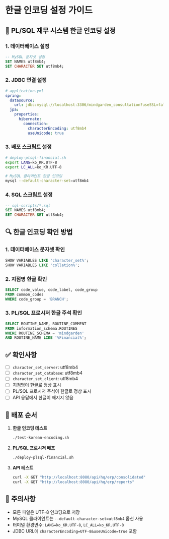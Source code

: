 # 한글 인코딩 설정 가이드

## 🎯 PL/SQL 재무 시스템 한글 인코딩 설정

### 1. 데이터베이스 설정
```sql
-- MySQL 문자셋 설정
SET NAMES utf8mb4;
SET CHARACTER SET utf8mb4;
```

### 2. JDBC 연결 설정
```yaml
# application.yml
spring:
  datasource:
    url: jdbc:mysql://localhost:3306/mindgarden_consultation?useSSL=false&serverTimezone=Asia/Seoul&characterEncoding=UTF-8&useUnicode=true&allowPublicKeyRetrieval=true
  jpa:
    properties:
      hibernate:
        connection:
          characterEncoding: utf8mb4
          useUnicode: true
```

### 3. 배포 스크립트 설정
```bash
# deploy-plsql-financial.sh
export LANG=ko_KR.UTF-8
export LC_ALL=ko_KR.UTF-8

# MySQL 클라이언트 한글 인코딩
mysql --default-character-set=utf8mb4
```

### 4. SQL 스크립트 설정
```sql
-- sql-scripts/*.sql
SET NAMES utf8mb4;
SET CHARACTER SET utf8mb4;
```

## 🔍 한글 인코딩 확인 방법

### 1. 데이터베이스 문자셋 확인
```sql
SHOW VARIABLES LIKE 'character_set%';
SHOW VARIABLES LIKE 'collation%';
```

### 2. 지점명 한글 확인
```sql
SELECT code_value, code_label, code_group 
FROM common_codes 
WHERE code_group = 'BRANCH';
```

### 3. PL/SQL 프로시저 한글 주석 확인
```sql
SELECT ROUTINE_NAME, ROUTINE_COMMENT 
FROM information_schema.ROUTINES 
WHERE ROUTINE_SCHEMA = 'mindgarden' 
AND ROUTINE_NAME LIKE '%Financial%';
```

## ✅ 확인사항

- [ ] `character_set_server`: utf8mb4
- [ ] `character_set_database`: utf8mb4  
- [ ] `character_set_client`: utf8mb4
- [ ] 지점명이 한글로 정상 표시
- [ ] PL/SQL 프로시저 주석이 한글로 정상 표시
- [ ] API 응답에서 한글이 깨지지 않음

## 🚀 배포 순서

1. **한글 인코딩 테스트**
   ```bash
   ./test-korean-encoding.sh
   ```

2. **PL/SQL 프로시저 배포**
   ```bash
   ./deploy-plsql-financial.sh
   ```

3. **API 테스트**
   ```bash
   curl -X GET "http://localhost:8080/api/hq/erp/consolidated"
   curl -X GET "http://localhost:8080/api/hq/erp/reports"
   ```

## 📝 주의사항

- 모든 파일은 UTF-8 인코딩으로 저장
- MySQL 클라이언트는 `--default-character-set=utf8mb4` 옵션 사용
- 터미널 환경변수: `LANG=ko_KR.UTF-8`, `LC_ALL=ko_KR.UTF-8`
- JDBC URL에 `characterEncoding=UTF-8&useUnicode=true` 포함
